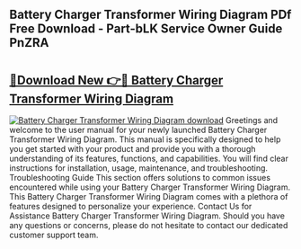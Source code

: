 ## Battery Charger Transformer Wiring Diagram PDf Free Download - Part-bLK Service Owner Guide PnZRA

# <h2><a href="http://dfhvo98.blite.top/?on=Battery+Charger+Transformer+Wiring+Diagram">🔗Download New 👉🔴 Battery Charger Transformer Wiring Diagram</a></h2>

[![Battery Charger Transformer Wiring Diagram download](https://i.imgur.com/lujVjoI.png)](http://dfhvo98.blite.top/?on=Battery+Charger+Transformer+Wiring+Diagram)
Greetings and welcome to the user manual for your newly launched Battery Charger Transformer Wiring Diagram. This manual is specifically designed to help you get started with your product and provide you with a thorough understanding of its features, functions, and capabilities. You will find clear instructions for installation, usage, maintenance, and troubleshooting. Troubleshooting Guide This section offers solutions to common issues encountered while using your Battery Charger Transformer Wiring Diagram. This Battery Charger Transformer Wiring Diagram comes with a plethora of features designed to personalize your experience. Contact Us for Assistance Battery Charger Transformer Wiring Diagram. Should you have any questions or concerns, please do not hesitate to contact our dedicated customer support team.
